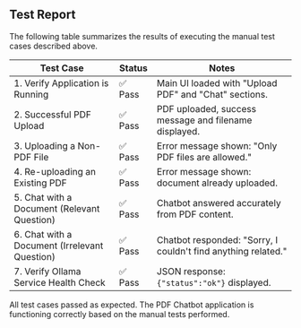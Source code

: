 ## Test Report

The following table summarizes the results of executing the manual test cases described above.

| Test Case                                      | Status   | Notes                                              |
|------------------------------------------------|----------|----------------------------------------------------|
| 1. Verify Application is Running               | ✅ Pass  | Main UI loaded with "Upload PDF" and "Chat" sections. |
| 2. Successful PDF Upload                       | ✅ Pass  | PDF uploaded, success message and filename displayed. |
| 3. Uploading a Non-PDF File                    | ✅ Pass  | Error message shown: "Only PDF files are allowed." |
| 4. Re-uploading an Existing PDF                | ✅ Pass  | Error message shown: document already uploaded.    |
| 5. Chat with a Document (Relevant Question)    | ✅ Pass  | Chatbot answered accurately from PDF content.      |
| 6. Chat with a Document (Irrelevant Question)  | ✅ Pass  | Chatbot responded: "Sorry, I couldn't find anything related." |
| 7. Verify Ollama Service Health Check          | ✅ Pass  | JSON response: `{"status":"ok"}` displayed.        |

All test cases passed as expected. The PDF Chatbot application is functioning correctly based on the manual tests performed.
